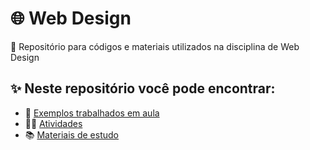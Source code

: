 # 🌐 Web Design
📌 Repositório para códigos e materiais utilizados na disciplina de Web Design

## ✨ Neste repositório você pode encontrar:

- 📃 [Exemplos trabalhados em aula](Exemplos)
- 👨‍💻 [Atividades](Atividades)
- 📚 [Materiais de estudo](materiais)

